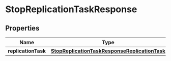 

# StopReplicationTaskResponse

<p/>

## Properties

| Name | Type | Description | Notes |
|------------ | ------------- | ------------- | -------------|
|**replicationTask** | [**StopReplicationTaskResponseReplicationTask**](StopReplicationTaskResponseReplicationTask.md) |  |  [optional] |



